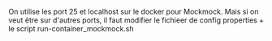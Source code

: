 On utilise les port 25 et localhost sur le docker pour Mockmock. Mais si on veut être sur d'autres ports, il faut modifier le fichieer de config properties + le script run-container_mockmock.sh




